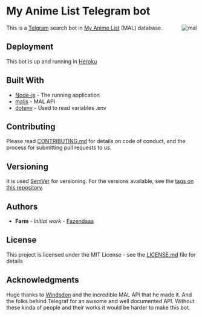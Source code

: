 # My Anime List Telegram bot

<img src="https://raw.githubusercontent.com/Fazendaaa/My_anime_list_telegram_bot/master/apple-touch-icon-256.png" alt="mal" align="right" />

This is a [Telgram](https://telegram.org) search bot in [My Anime List](https://myanimelist.net) (MAL) database.

## Deployment

This bot is up and running in [Heroku](https://www.heroku.com/home)

## Built With

* [Node-js](https://nodejs.org/en/) - The running application
* [maljs](https://github.com/Windsdon/maljs) - MAL API
* [dotenv](https://github.com/motdotla/dotenv) - Used to read variables .env

## Contributing

Please read [CONTRIBUTING.md](https://github.com/Fazendaaa/My_anime_list_telegram_bot/blob/master/CONTRIBUTING.md) for details on code of conduct, and the process for submitting pull requests to us.

## Versioning

It is used [SemVer](http://semver.org/) for versioning. For the versions available, see the [tags on this repository](https://github.com/Fazendaaa/My_anime_list_telegram_bot/tags). 

## Authors

* **Farm** - *Initial work* - [Fazendaaa](https://github.com/Fazendaaa)

## License

This project is licensed under the MIT License - see the [LICENSE.md](https://github.com/Fazendaaa/My_anime_list_telegram_bot/blob/master/LICENSE) file for details

## Acknowledgments

Huge thanks to [Windsdon](https://github.com/Windsdon) and the incredible MAL API that he made it. And the folks behind Telegraf for an awsome and well documented API. Without these kinda of people and their works it would be harder to make this bot.